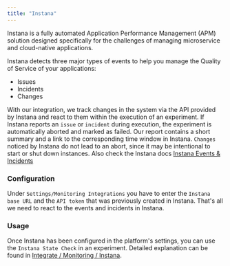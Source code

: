 ```yaml
---
title: "Instana"
---
```

Instana is a fully automated Application Performance Management (APM) solution designed specifically for the challenges of managing microservice and
cloud-native applications.

Instana detects three major types of events to help you manage the Quality of Service of your applications:

- Issues
- Incidents
- Changes

With our integration, we track changes in the system via the API provided by Instana and react to them within the execution of an experiment. If Instana reports
an `issue` or `incident` during execution, the experiment is automatically aborted and marked as failed. Our report contains a short summary and a link to the
corresponding time window in Instana.
`Changes` noticed by Instana do not lead to an abort, since it may be intentional to start or shut down instances. Also check the Instana
docs [Instana Events & Incidents](https://docs.instana.io/core_concepts/events_and_incidents/)

### Configuration

Under `Settings/Monitoring Integrations` you have to enter the `Instana base URL` and the `API token` that was previously created in Instana.
That's all we need to react to the events and incidents in Instana.

### Usage

Once Instana has been configured in the platform's settings, you can use the `Instana State Check` in an experiment. Detailed explanation can be found in [Integrate / Monitoring / Instana](../../integrate/30-monitoring/30-instana).
